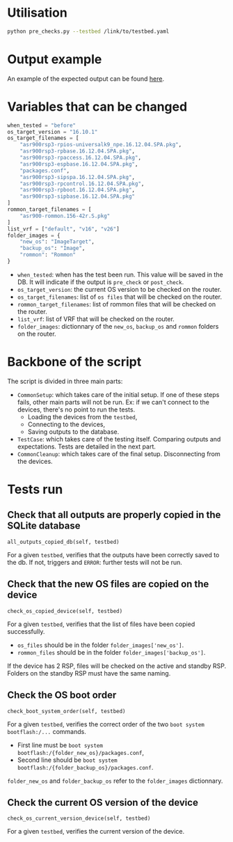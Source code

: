 # Utilisation
```bash
python pre_checks.py --testbed /link/to/testbed.yaml
```

# Output example

An example of the expected output can be found [here](./output_example_pre_checks.md).

# Variables that can be changed
```python
when_tested = "before"
os_target_version = "16.10.1"
os_target_filenames = [
    "asr900rsp3-rpios-universalk9_npe.16.12.04.SPA.pkg",
    "asr900rsp3-rpbase.16.12.04.SPA.pkg",
    "asr900rsp3-rpaccess.16.12.04.SPA.pkg",
    "asr900rsp3-espbase.16.12.04.SPA.pkg",
    "packages.conf",
    "asr900rsp3-sipspa.16.12.04.SPA.pkg",
    "asr900rsp3-rpcontrol.16.12.04.SPA.pkg",
    "asr900rsp3-rpboot.16.12.04.SPA.pkg",
    "asr900rsp3-sipbase.16.12.04.SPA.pkg"
]
rommon_target_filenames = [
    "asr900-rommon.156-42r.S.pkg"
]
list_vrf = ["default", "v16", "v26"]
folder_images = {
    "new_os": "ImageTarget",
    "backup_os": "Image",
    "rommon": "Rommon"
}
```

* `when_tested`: when has the test been run. This value will be saved in the DB. It will indicate if the output is `pre_check` or `post_check`.
* `os_target_version`: the current OS version to be checked on the router.
* `os_target_filenames`: list of `os files` that will be checked on the router.
* `rommon_target_filenames`: list of rommon files that will be checked on the router.
* `list_vrf`: list of VRF that will be checked on the router.
* `folder_images`: dictionnary of the `new_os`, `backup_os` and `rommon` folders on the router.

# Backbone of the script

The script is divided in three main parts:
* `CommonSetup`: which takes care of the initial setup. If one of these steps fails, other main parts will not be run. Ex: if we can't connect to the devices, there's no point to run the tests.
    * Loading the devices from the `testbed`,
    * Connecting to the devices,
    * Saving outputs to the database.
* `TestCase`: which takes care of the testing itself. Comparing outputs and expectations. Tests are detailed in the next part.
* `CommonCleanup`: which takes care of the final setup. Disconnecting from the devices.

# Tests run

## Check that all outputs are properly copied in the SQLite database

`all_outputs_copied_db(self, testbed)`

For a given `testbed`, verifies that the outputs have been correctly saved to the db. If not, triggers and `ERROR`: further tests will not be run.

## Check that the new OS files are copied on the device

`check_os_copied_device(self, testbed)`

For a given `testbed`, verifies that the list of files have been copied successfully.
* `os_files` should be in the folder `folder_images['new_os']`. 
* `rommon_files` should be in the folder `folder_images['backup_os']`.

If the device has 2 RSP, files will be checked on the active and standby RSP. Folders on the standby RSP must have the same naming.

## Check the OS boot order

`check_boot_system_order(self, testbed)`

For a given `testbed`, verifies the correct order of the two `boot system bootflash:/...` commands. 
* First line must be `boot system bootflash:/{folder_new_os}/packages.conf`,
* Second line should be `boot system bootflash:/{folder_backup_os}/packages.conf`.

`folder_new_os` and `folder_backup_os` refer to the `folder_images` dictionnary.

## Check the current OS version of the device

`check_os_current_version_device(self, testbed)`

For a given `testbed`, verifies the current version of the device.
